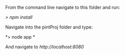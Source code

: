 From the command line navigate to this folder and run:

*> npm install*

Navigate into the pintProj folder and type:

*> node app *

And navigate to *http://localhost:8080*

